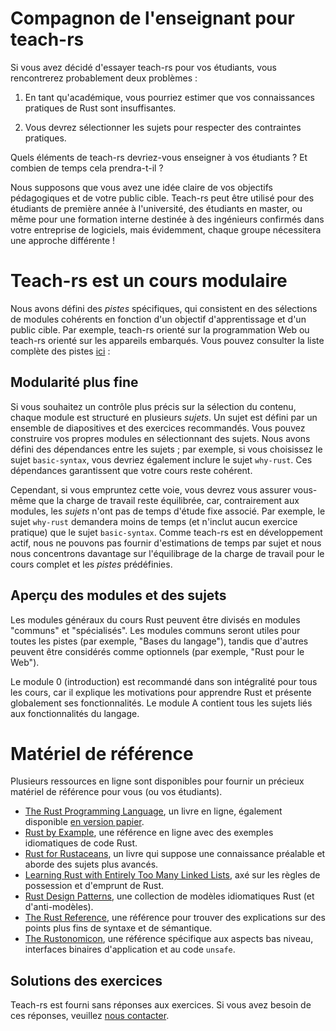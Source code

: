 Compagnon de l'enseignant pour teach-rs
=======================================

Si vous avez décidé d'essayer teach-rs pour vos étudiants, vous rencontrerez probablement deux problèmes :

1. En tant qu'académique, vous pourriez estimer que vos connaissances pratiques de Rust sont insuffisantes.

2. Vous devrez sélectionner les sujets pour respecter des contraintes pratiques.

Quels éléments de teach-rs devriez-vous enseigner à vos étudiants ? Et combien de temps cela prendra-t-il ?

Nous supposons que vous avez une idée claire de vos objectifs pédagogiques et de votre public cible. Teach-rs peut être utilisé pour des étudiants de première année à l'université, des étudiants en master, ou même pour une formation interne destinée à des ingénieurs confirmés dans votre entreprise de logiciels, mais évidemment, chaque groupe nécessitera une approche différente !

Teach-rs est un cours modulaire
===============================
Nous avons défini des *pistes* spécifiques, qui consistent en des sélections de modules cohérents en fonction d'un objectif d'apprentissage et d'un public cible. Par exemple, teach-rs orienté sur la programmation Web ou teach-rs orienté sur les appareils embarqués. Vous pouvez consulter la liste complète des pistes [ici](./README.md#pre-defined-tracks) :

Modularité plus fine
--------------------
Si vous souhaitez un contrôle plus précis sur la sélection du contenu, chaque module est structuré en plusieurs *sujets*. Un sujet est défini par un ensemble de diapositives et des exercices recommandés. Vous pouvez construire vos propres modules en sélectionnant des sujets. Nous avons défini des dépendances entre les sujets ; par exemple, si vous choisissez le sujet `basic-syntax`, vous devriez également inclure le sujet `why-rust`. Ces dépendances garantissent que votre cours reste cohérent.

Cependant, si vous empruntez cette voie, vous devrez vous assurer vous-même que la charge de travail reste équilibrée, car, contrairement aux modules, les *sujets* n'ont pas de temps d'étude fixe associé. Par exemple, le sujet `why-rust` demandera moins de temps (et n'inclut aucun exercice pratique) que le sujet `basic-syntax`. Comme teach-rs est en développement actif, nous ne pouvons pas fournir d'estimations de temps par sujet et nous nous concentrons davantage sur l'équilibrage de la charge de travail pour le cours complet et les *pistes* prédéfinies.

Aperçu des modules et des sujets
--------------------------------
Les modules généraux du cours Rust peuvent être divisés en modules "communs" et "spécialisés". Les modules communs seront utiles pour toutes les pistes (par exemple, "Bases du langage"), tandis que d'autres peuvent être considérés comme optionnels (par exemple, "Rust pour le Web").

Le module 0 (introduction) est recommandé dans son intégralité pour tous les cours, car il explique les motivations pour apprendre Rust et présente globalement ses fonctionnalités. Le module A contient tous les sujets liés aux fonctionnalités du langage.

Matériel de référence
=====================
Plusieurs ressources en ligne sont disponibles pour fournir un précieux matériel de référence pour vous (ou vos étudiants).

- [The Rust Programming Language](https://doc.rust-lang.org/book/index.html), un livre en ligne, également disponible [en version papier](https://nostarch.com/rust-programming-language-2nd-edition).
- [Rust by Example](https://doc.rust-lang.org/stable/rust-by-example/), une référence en ligne avec des exemples idiomatiques de code Rust.
- [Rust for Rustaceans](https://nostarch.com/rust-rustaceans), un livre qui suppose une connaissance préalable et aborde des sujets plus avancés.
- [Learning Rust with Entirely Too Many Linked Lists](https://rust-unofficial.github.io/too-many-lists/), axé sur les règles de possession et d'emprunt de Rust.
- [Rust Design Patterns](https://rust-unofficial.github.io/patterns/), une collection de modèles idiomatiques Rust (et d'anti-modèles).
- [The Rust Reference](https://doc.rust-lang.org/reference/index.html), une référence pour trouver des explications sur des points plus fins de syntaxe et de sémantique.
- [The Rustonomicon](https://doc.rust-lang.org/nomicon/), une référence spécifique aux aspects bas niveau, interfaces binaires d'application et au code `unsafe`.

Solutions des exercices
-----------------------
Teach-rs est fourni sans réponses aux exercices. Si vous avez besoin de ces réponses, veuillez [nous contacter](mailto:hd@oordt.dev).
